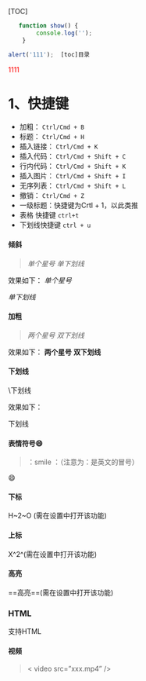 [TOC]

```javascript
   function show() {
    	console.log('');
	}
```





```javascript
alert('111');  [toc]目录 
```



<span style="color:red;">1111</span>

# 1、快捷键

- 加粗： `Ctrl/Cmd + B`
- 标题： `Ctrl/Cmd + H`
- 插入链接： `Ctrl/Cmd + K`
- 插入代码： `Ctrl/Cmd + Shift + C`
- 行内代码： `Ctrl/Cmd + Shift + K`
- 插入图片： `Ctrl/Cmd + Shift + I`
- 无序列表： `Ctrl/Cmd + Shift + L`
- 撤销： `Ctrl/Cmd + Z`
- 一级标题：快捷键为Crtl + 1，以此类推
- 表格 快捷键 `ctrl+t` 
- 下划线快捷键 `ctrl + u`   



#### 倾斜

> *单个星号*
> _单下划线_

效果如下：
*单个星号*

*单下划线*

#### 加粗

> *两个星号*
> _双下划线_

效果如下：
**两个星号**
**双下划线**

#### 下划线

\下划线

效果如下：

下划线

#### 表情符号:smile:

> ：smile ：（注意为：是英文的冒号）

:smile:

#### 下标

H~2~O (需在设置中打开该功能)

#### 上标

X^2^(需在设置中打开该功能)

#### 高亮

==高亮==(需在设置中打开该功能)

### HTML

支持HTML

#### 视频

> < video src=”xxx.mp4” />

















